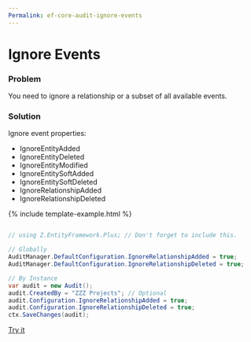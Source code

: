 ```yaml
---
Permalink: ef-core-audit-ignore-events
---
```


# Ignore Events

### Problem

You need to ignore a relationship or a subset of all available events.

### Solution

Ignore event properties:

 - IgnoreEntityAdded
 - IgnoreEntityDeleted
 - IgnoreEntityModified
 - IgnoreEntitySoftAdded
 - IgnoreEntitySoftDeleted
 - IgnoreRelationshipAdded
 - IgnoreRelationshipDeleted

{% include template-example.html %} 
```csharp

// using Z.EntityFramework.Plus; // Don't forget to include this.

// Globally
AuditManager.DefaultConfiguration.IgnoreRelationshipAdded = true;
AuditManager.DefaultConfiguration.IgnoreRelationshipDeleted = true;

// By Instance
var audit = new Audit();
audit.CreatedBy = "ZZZ Projects"; // Optional
audit.Configuration.IgnoreRelationshipAdded = true;
audit.Configuration.IgnoreRelationshipDeleted = true;
ctx.SaveChanges(audit);

```
[Try it](https://dotnetfiddle.net/w6D8z4)
